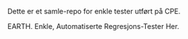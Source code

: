 Dette er et samle-repo for enkle tester utført på CPE.

EARTH. Enkle, Automatiserte Regresjons-Tester Her.

